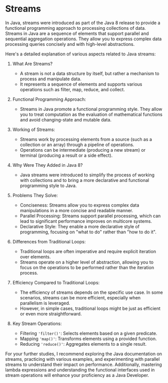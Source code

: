 # Streams

In Java, streams were introduced as part of the Java 8 release to provide a functional
programming approach to processing collections of data. Streams in Java are a sequence of
elements that support parallel and sequential aggregation operations. They allow you to
express complex data processing queries concisely and with high-level abstractions.

Here's a detailed explanation of various aspects related to Java streams:

1. What Are Streams?
   - A stream is not a data structure by itself, but rather a mechanism to process and
   manipulate data.
   - It represents a sequence of elements and supports various operations such as filter, map,
   reduce, and collect.

2. Functional Programming Approach:
   - Streams in Java promote a functional programming style. They allow you to treat
   computation as the evaluation of mathematical functions and avoid changing-state and
   mutable data.

3. Working of Streams:
   - Streams work by processing elements from a source (such as a collection or an array)
   through a pipeline of operations.
   - Operations can be intermediate (producing a new stream) or terminal (producing a result
   or a side effect).

4. Why Were They Added in Java 8?
   - Java streams were introduced to simplify the process of working with collections and to
   bring a more declarative and functional programming style to Java.

5. Problems They Solve:
   - Conciseness: Streams allow you to express complex data manipulations in a more concise
   and readable manner.
   - Parallel Processing: Streams support parallel processing, which can lead to significant
   performance improves on multicore systems.
   - Declarative Style: They enable a more declarative style of programming, focusing on
   "what to do" rather than "how to do it".

6. Differences from Traditional Loops:
   - Traditional loops are often imperative and require explicit iteration over elements.
   - Streams operate on a higher level of abstraction, allowing you to focus on the
   operations to be performed rather than the iteration process.

7. Efficiency Compared to Traditional Loops:
   - The efficiency of streams depends on the specific use case. In some scenarios, streams
   can be more efficient, especially when parallelism is leveraged.
   - However, in simple cases, traditional loops might be just as efficient or even more
   straightforward.

8. Key Stream Operations:
   - Filtering `'filter()'`: Selects elements based on a given predicate.
   - Mapping `'map()'`: Transforms elements using a provided function.
   - Reducing `'reduce()'`: Aggregates elements to a single result.

For your further studies, I recommend exploring the Java documentation on streams, practicing
with various examples, and experimenting with parallel streams to understand their impact on
performance. Additionally, mastering lambda expressions and understanding the functional
interfaces used in stream operations will enhance your proficiency as a Java Developer.
